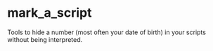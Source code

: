 # mark_a_script
Tools to hide a number (most often your date of birth) in your scripts without being interpreted.

